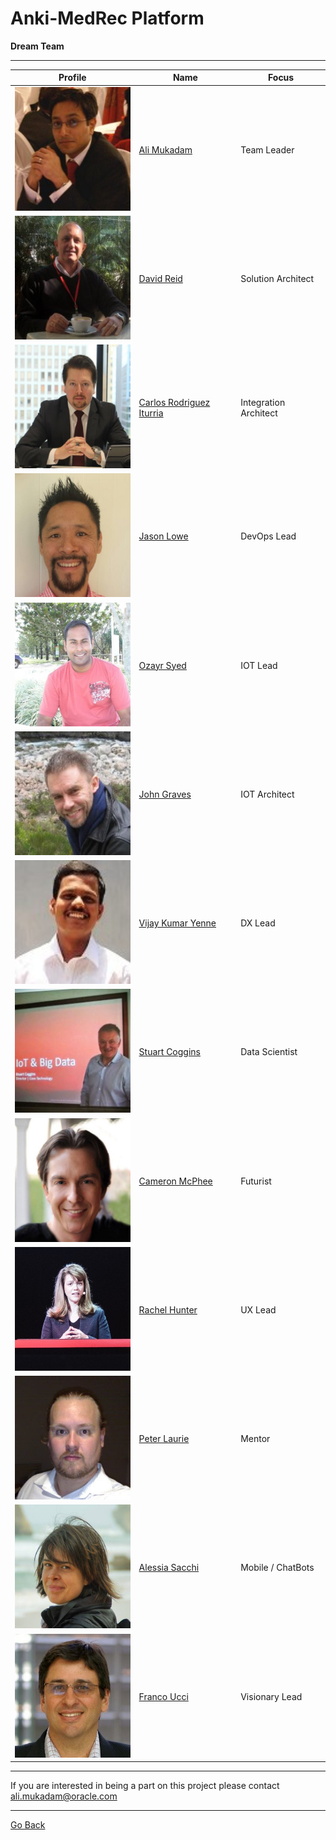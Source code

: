 **Anki-MedRec Platform**
===================

**Dream Team**


----------

| Profile | Name | Focus |
| ------------- | ------------- |------------- |
| <img src="./assets/img/team/ali.jpg" width="198" height="198">  | <a href="https://www.linkedin.com/in/alimukadam/">Ali Mukadam</a> | Team Leader |
| <img src="./assets/img/team/dave.jpg" width="198" height="198">  | <a href="https://www.linkedin.com/in/davidmreid/">David Reid</a> | Solution Architect |
| <img src="./assets/img/team/carlos.jpg" width="198" height="198">  | <a href="https://www.linkedin.com/in/citurria/">Carlos Rodriguez Iturria</a> | Integration Architect |
| <img src="./assets/img/team/jlo.jpg" width="198" height="198">  | <a href="https://www.linkedin.com/in/jasonloweinbne/">Jason Lowe</a> | DevOps Lead |
| <img src="./assets/img/team/oz.jpg" width="198" height="198">  | <a href="https://www.linkedin.com/in/ozayrsyed/">Ozayr Syed</a> | IOT Lead |
| <img src="./assets/img/team/johngraves.jpg" width="198" height="198">  | <a href="https://www.linkedin.com/in/john-graves-963b83/">John Graves</a> | IOT Architect |
| <img src="./assets/img/team/vijay.jpg" width="198" height="198">  | <a href="https://www.linkedin.com/in/vijaykumaryenne/">Vijay Kumar Yenne</a> | DX Lead |
| <img src="./assets/img/team/coggs.jpg" width="198" height="198">  | <a href="https://www.linkedin.com/in/sjcoggins/">Stuart Coggins</a> | Data Scientist |
| <img src="./assets/img/team/cam.jpg" width="198" height="198">  | <a href="https://www.linkedin.com/in/cmcphee/">Cameron McPhee</a> | Futurist |
| <img src="./assets/img/team/rachel.jpg" width="198" height="198">  | <a href="https://www.linkedin.com/in/rachelhunter/">Rachel Hunter</a> | UX Lead |
| <img src="./assets/img/team/plaurie.jpg" width="198" height="198">  | <a href="https://www.linkedin.com/in/pjlaurie/">Peter Laurie</a> | Mentor |
| <img src="./assets/img/team/alessia.jpg" width="198" height="198">  | <a href="https://www.linkedin.com/in/alessia-sacchi-7791156/">Alessia Sacchi</a> | Mobile / ChatBots |
| <img src="./assets/img/team/franco.jpg" width="198" height="198">  | <a href="https://www.linkedin.com/in/franco-ucci-9007076b/">Franco Ucci</a> | Visionary Lead |

----------
If you are interested in being a part on this project please contact ali.mukadam@oracle.com

---------
<a href="index" class="btn" >Go Back</a>
